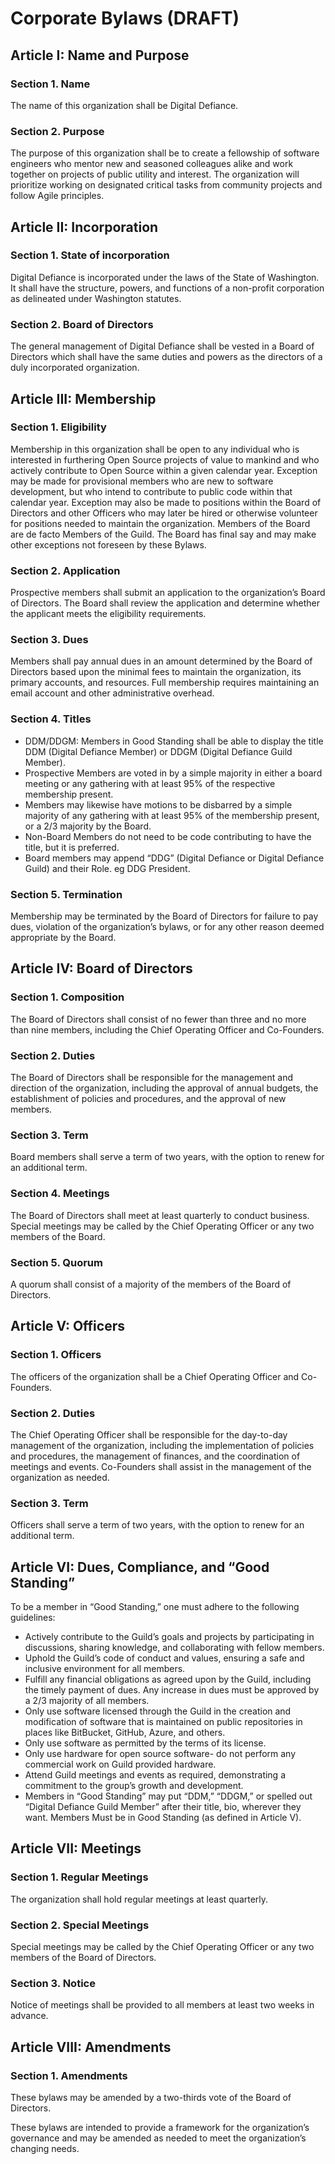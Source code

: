 # Corporate Bylaws (DRAFT)

## Article I: Name and Purpose
### Section 1. Name
The name of this organization shall be Digital Defiance.

### Section 2. Purpose
The purpose of this organization shall be to create a fellowship of software engineers who mentor new and seasoned colleagues alike and work together on projects of public utility and interest. The organization will prioritize working on designated critical tasks from community projects and follow Agile principles.

## Article II: Incorporation
### Section 1. State of incorporation
Digital Defiance is incorporated under the laws of the State of Washington. It shall have the structure, powers, and functions of a non-profit corporation as delineated under Washington statutes.
### Section 2. Board of Directors
The general management of Digital Defiance shall be vested in a Board of Directors which shall have the same duties and powers as the directors of a duly incorporated organization.

## Article III: Membership
### Section 1. Eligibility
Membership in this organization shall be open to any individual who is interested in furthering Open Source projects of value to mankind and who actively contribute to Open Source within a given calendar year.
Exception may be made for provisional members who are new to software development, but who intend to contribute to public code within that calendar year.
Exception may also be made to positions within the Board of Directors and other Officers who may later be hired or otherwise volunteer for positions needed to maintain the organization. Members of the Board are de facto Members of the Guild.
The Board has final say and may make other exceptions not foreseen by these Bylaws.

### Section 2. Application
Prospective members shall submit an application to the organization’s Board of Directors. The Board shall review the application and determine whether the applicant meets the eligibility requirements.

### Section 3. Dues
Members shall pay annual dues in an amount determined by the Board of Directors based upon the minimal fees to maintain the organization, its primary accounts, and resources. Full membership requires maintaining an email account and other administrative overhead.

### Section 4. Titles
- DDM/DDGM: Members in Good Standing shall be able to display the title DDM (Digital Defiance Member) or DDGM (Digital Defiance Guild Member).
- Prospective Members are voted in by a simple majority in either a board meeting or any gathering with at least 95% of the respective membership present.
- Members may likewise have motions to be disbarred by a simple majority of any gathering with at least 95% of the membership present, or a 2/3 majority by the Board.
- Non-Board Members do not need to be code contributing to have the title, but it is preferred.
- Board members may append “DDG” (Digital Defiance or Digital Defiance Guild) and their Role. eg DDG President.

### Section 5. Termination
Membership may be terminated by the Board of Directors for failure to pay dues, violation of the organization’s bylaws, or for any other reason deemed appropriate by the Board.

## Article IV: Board of Directors
### Section 1. Composition
The Board of Directors shall consist of no fewer than three and no more than nine members, including the Chief Operating Officer and Co-Founders.

### Section 2. Duties
The Board of Directors shall be responsible for the management and direction of the organization, including the approval of annual budgets, the establishment of policies and procedures, and the approval of new members.

### Section 3. Term
Board members shall serve a term of two years, with the option to renew for an additional term.

### Section 4. Meetings
The Board of Directors shall meet at least quarterly to conduct business. Special meetings may be called by the Chief Operating Officer or any two members of the Board.

### Section 5. Quorum
A quorum shall consist of a majority of the members of the Board of Directors.

## Article V: Officers
### Section 1. Officers
The officers of the organization shall be a Chief Operating Officer and Co-Founders.

### Section 2. Duties
The Chief Operating Officer shall be responsible for the day-to-day management of the organization, including the implementation of policies and procedures, the management of finances, and the coordination of meetings and events. Co-Founders shall assist in the management of the organization as needed.

### Section 3. Term
Officers shall serve a term of two years, with the option to renew for an additional term.

## Article VI: Dues, Compliance, and “Good Standing”
To be a member in “Good Standing,” one must adhere to the following guidelines:

- Actively contribute to the Guild’s goals and projects by participating in discussions, sharing knowledge, and collaborating with fellow members.
- Uphold the Guild’s code of conduct and values, ensuring a safe and inclusive environment for all members.
- Fulfill any financial obligations as agreed upon by the Guild, including the timely payment of dues. Any increase in dues must be approved by a 2/3 majority of all members.
- Only use software licensed through the Guild in the creation and modification of software that is maintained on public repositories in places like BitBucket, GitHub, Azure, and others.
- Only use software as permitted by the terms of its license.
- Only use hardware for open source software- do not perform any commercial work on Guild provided hardware.
- Attend Guild meetings and events as required, demonstrating a commitment to the group’s growth and development.
- Members in “Good Standing” may put “DDM,” “DDGM,” or spelled out “Digital Defiance Guild Member” after their title, bio, wherever they want. Members Must be in Good Standing (as defined in Article V).

## Article VII: Meetings
### Section 1. Regular Meetings
The organization shall hold regular meetings at least quarterly.

### Section 2. Special Meetings
Special meetings may be called by the Chief Operating Officer or any two members of the Board of Directors.

### Section 3. Notice
Notice of meetings shall be provided to all members at least two weeks in advance.

## Article VIII: Amendments
### Section 1. Amendments
These bylaws may be amended by a two-thirds vote of the Board of Directors.

These bylaws are intended to provide a framework for the organization’s governance and may be amended as needed to meet the organization’s changing needs.
